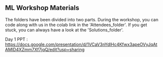 ## ML Workshop Materials
The folders have been divided into two parts. During the workshop, you can code along with us in the colab link in the 'Attendees_folder'. If you get stuck, you can always have a look at the 'Solutions_folder'.

Day 1 PPT : https://docs.google.com/presentation/d/1VCaV3nYdlHc4Kfwx3apeOVyJqAtAMlD4XZmm7Xf7jqQ/edit?usp=sharing
